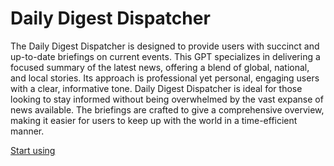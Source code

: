 # Daily Digest Dispatcher

The Daily Digest Dispatcher is designed to provide users with succinct and up-to-date briefings on current events. This GPT specializes in delivering a focused summary of the latest news, offering a blend of global, national, and local stories. Its approach is professional yet personal, engaging users with a clear, informative tone. Daily Digest Dispatcher is ideal for those looking to stay informed without being overwhelmed by the vast expanse of news available. The briefings are crafted to give a comprehensive overview, making it easier for users to keep up with the world in a time-efficient manner.

[Start using](https://chat.openai.com/g/g-xyjagpZj8)
